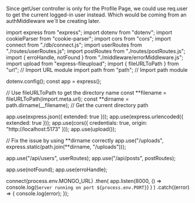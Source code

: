 Since getUser controller is only for the Profile Page, we could use req.user to get the current logged-in user instead. Which would be coming from an authMiddleware we`ll be creating later.

import express from "express";
import dotenv from "dotenv";
import cookieParser from "cookie-parser";
import cors from "cors";
import connect from "./db/connect.js";
import userRoutes from "./routes/userRoutes.js";
import postRoutes from "./routes/postRoutes.js";
import { erroHandle, notFound } from "./middleware/errorMiddleware.js";
import upload from "express-fileupload";
import { fileURLToPath } from "url"; // Import URL module
import path from "path"; // Import path module

dotenv.config();
const app = express();

// Use fileURLToPath to get the directory name
const **filename = fileURLToPath(import.meta.url);
const **dirname = path.dirname(\_\_filename); // Get the current directory path

app.use(express.json({ extended: true }));
app.use(express.urlencoded({ extended: true }));
app.use(cors({ credentials: true, origin: "http://localhost:5173" }));
app.use(upload());

// Fix the issue by using **dirname correctly
app.use("/uploads", express.static(path.join(**dirname, "/uploads")));

app.use("/api/users", userRoutes);
app.use("/api/posts", postRoutes);

app.use(notFound);
app.use(erroHandle);

connect(process.env.MONGO_URL)
.then(
app.listen(8000, () =>
console.log(`Server running on port ${process.env.PORT}`)
)
)
.catch((error) => {
console.log(error);
});
